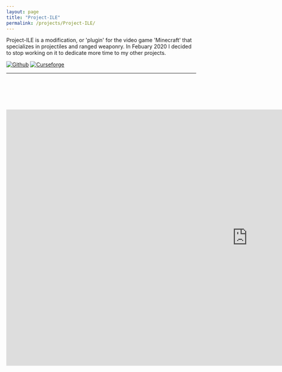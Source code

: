 ```yaml
---
layout: page
title: "Project-ILE"
permalink: /projects/Project-ILE/
---
```

Project-ILE is a modification, or 'plugin' for the video game 'Minecraft' that specializes in projectiles and ranged weaponry. 
In Febuary 2020 I decided to stop working on it to dedicate more time to my other projects.

[![Github](https://img.shields.io/badge/Github-Project%20ILE-blue?logo=github&style=flat)](https://github.com/marcus8448/Project-ILE/) [![Curseforge](https://cf.way2muchnoise.eu/full_354645_downloads.svg)](https://www.curseforge.com/minecraft/mc-mods/project-ile/)

----------------------------------
<br /> <br /> <br /> <br />
<iframe width="1280" height="680" src="https://www.youtube.com/embed/IMQaw0AKLS8" frameborder="0" allow="accelerometer; autoplay; clipboard-write; encrypted-media; gyroscope; picture-in-picture" allowfullscreen></iframe>
